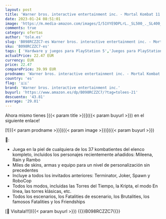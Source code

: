 ```yaml
---
layout: post
title: 'Warner bros. interactive entertainment inc. - Mortal Kombat 11 - Ultimate Edition  Includes Kombat Pack 1 & 2 + Aftermath Expansion  Ps5'
date: 2023-01-24 08:51:01
image: 'https://m.media-amazon.com/images/I/51VYE9DPLrL._SL500_._SL400_.jpg'
comments: true
category: ofertas
author: 'tole.es'
slug: 'B098RCZZC7-es Warner bros. interactive entertainment inc. - Mortal...'
sku: 'B098RCZZC7-es'
tags: [ 'Hardware y juegos para PlayStation 5','Juegos para PlayStation 5','Videojuegos','ps5','warner bros. interactive entertainment inc.','🇪🇸', ]
actualPrice: 22.47 EUR
currency: EUR
price: 22.47
comparePrice: 39.99 EUR
prodname: 'Warner bros. interactive entertainment inc. - Mortal Kombat 11 - Ultimate Edition  Includes Kombat Pack 1 & 2 + Aftermath Expansion  Ps5'
country: 'es'
flag: '🇪🇸'
brand: 'Warner bros. interactive entertainment inc.'
buyurl: 'https://www.amazon.es/dp/B098RCZZC7/?tag=tolees-21'
descuento: '43.81'
average: '29.01'
---
```


Ahora mismo tienes [{{< param title >}}]({{< param buyurl >}}) en el siguiente enlace!

[![{{< param prodname >}}]({{< param image >}})]({{< param buyurl >}})

🔎:

- Juega en la piel de cualquiera de los 37 kombatientes del elenco kompleto, incluidos los personajes recientemente añadidos: Mileena, Rain y Rambo
- Miles de skins, armas y equipo para un nivel de personalización sin precedentes
- Incluye a todos los invitados anteriores: Terminator, Joker, Spawn y RoboCop
- Todos los modos, incluidas las Torres del Tiempo, la Kripta, el modo En línea, las torres klásicas, etc.
- Todos los escenarios, los Fatalities de escenario, los Brutalities, los famosos Fatalities y los Friendships

[🛒 Visítala!!!]({{< param buyurl >}})
{{<world>}}B098RCZZC7{{</world>}}
